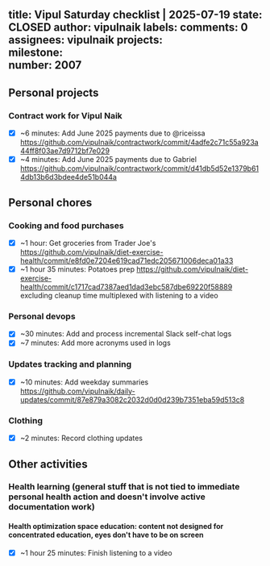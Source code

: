 title:	Vipul Saturday checklist | 2025-07-19
state:	CLOSED
author:	vipulnaik
labels:	
comments:	0
assignees:	vipulnaik
projects:	
milestone:	
number:	2007
--
## Personal projects

### Contract work for Vipul Naik

- [x] ~6 minutes: Add June 2025 payments due to @riceissa https://github.com/vipulnaik/contractwork/commit/4adfe2c71c55a923a44ff8f03ae7d9712bf7e029
- [x] ~4 minutes: Add June 2025 payments due to Gabriel https://github.com/vipulnaik/contractwork/commit/d41db5d52e1379b614db13b6d3bdee4de51b044a

## Personal chores

### Cooking and food purchases

- [x] ~1 hour: Get groceries from Trader Joe's https://github.com/vipulnaik/diet-exercise-health/commit/e8fd0e7204e619cad71edc205671006deca01a33
- [x] ~1 hour 35 minutes: Potatoes prep https://github.com/vipulnaik/diet-exercise-health/commit/c1717cad7387aed1dad3ebc587dbe69220f58889 excluding cleanup time multiplexed with listening to a video

### Personal devops

- [x] ~30 minutes: Add and process incremental Slack self-chat logs
- [x] ~7 minutes: Add more acronyms used in logs

### Updates tracking and planning

- [x] ~10 minutes: Add weekday summaries https://github.com/vipulnaik/daily-updates/commit/87e879a3082c2032d0d0d239b7351eba59d513c8

### Clothing

- [x] ~2 minutes: Record clothing updates

## Other activities

### Health learning (general stuff that is not tied to immediate personal health action and doesn't involve active documentation work)

#### Health optimization space education: content not designed for concentrated education, eyes don't have to be on screen

- [x] ~1 hour 25 minutes: Finish listening to a video
